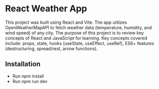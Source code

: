 # React Weather App

This project was built using React and Vite. The app utilizes OpenWeatherMapAPI to fetch weather data (temperature, humidity, and wind speed) of any city.
The purpose of this project is to review key concepts of React and JavaScript for learning. Key concepts covered include: props, state, hooks (useState, useEffect, useRef), ES6+ features (destructuring, spread/rest, arrow functions).

## Installation

- Run npm install
- Run npm run dev
